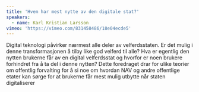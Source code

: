 ```yaml
---
title: 'Hvem har mest nytte av den digitale stat?'
speakers:
  - name: Karl Kristian Larsson
vimeo: 'https://vimeo.com/831458486/18e04ecde5'
---
```


Digital teknologi påvirker nærmest alle deler av velferdsstaten. Er det mulig i denne transformasjonen å tilby like god velferd til alle? Hva er egentlig den nytten brukerne får av en digital velferdsstat og hvorfor er noen brukere forhindret fra å ta del i denne nytten? Dette foredraget drar for ulike teorier om offentlig forvalting for å si noe om hvordan NAV og andre offentlige etater kan sørge for at brukerne får mest mulig utbytte når staten digitaliserer